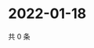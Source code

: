 # 2022-01-18

共 0 条

<!-- BEGIN WEIBO -->
<!-- 最后更新时间 Tue Jan 18 2022 00:23:41 GMT+0800 (China Standard Time) -->

<!-- END WEIBO -->
